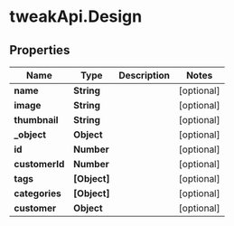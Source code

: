 # tweakApi.Design

## Properties
Name | Type | Description | Notes
------------ | ------------- | ------------- | -------------
**name** | **String** |  | [optional] 
**image** | **String** |  | [optional] 
**thumbnail** | **String** |  | [optional] 
**_object** | **Object** |  | [optional] 
**id** | **Number** |  | [optional] 
**customerId** | **Number** |  | [optional] 
**tags** | **[Object]** |  | [optional] 
**categories** | **[Object]** |  | [optional] 
**customer** | **Object** |  | [optional] 


